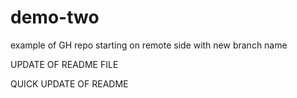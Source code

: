 # demo-two
example of GH repo starting on remote side with new branch name


UPDATE OF README FILE

QUICK UPDATE OF README
